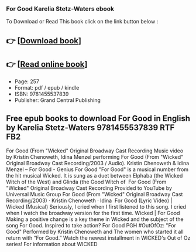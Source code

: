 ### For Good Karelia Stetz-Waters ebook

To Download or Read This book click on the link button below :

## 👉  [**[Download book](http://ebooksharez.info/download.php?group=book&from=github.com&id=718140&lnk=1063 "Download book")**]

## 👉  [**[Read online book](http://ebooksharez.info/download.php?group=book&from=github.com&id=718140&lnk=1063 "Read online book")**]


* Page: 257
* Format: pdf / epub / kindle
* ISBN: 9781455537839
* Publisher: Grand Central Publishing



## Free epub books to download For Good in English by Karelia Stetz-Waters 9781455537839 RTF FB2



 For Good (From &quot;Wicked&quot; Original Broadway Cast Recording Music video by Kristin Chenoweth, Idina Menzel performing For Good (From &quot;Wicked&quot; Original Broadway Cast Recording/2003 / Audio).
 Kristin Chenoweth &amp; Idina Menzel – For Good - Genius 
 For Good &quot;For Good&quot; is a musical number from the hit musical Wicked. It is sung as a duet between Elphaba (the Wicked Witch of the West) and Glinda (the Good Witch of 
 For Good (From &quot;Wicked&quot; Original Broadway Cast Recording Provided to YouTube by Universal Music Group For Good (From &quot;Wicked&quot; Original Broadway Cast Recording/2003) · Kristin Chenoweth · Idina 
 For Good (Lyric Video) | Wicked (Musical) Seriously, I cried when I first listened to this song. I cried when I watch the broadway version for the first time.
 Wicked | For Good Making a positive change is a key theme in Wicked and the subject of the song For Good. Inspired to take action?
 For Good PGH 
 #OutOfOz: &quot;For Good&quot; Performed by Kristin Chenoweth and The women who started it all return with “For Good.” Watch the newest installment in WICKED&#039;s Out of Oz series! For information about WICKED 





